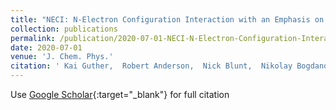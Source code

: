 ```yaml
---
title: "NECI: N-Electron Configuration Interaction with an Emphasis on State-of-the-Art Stochastic Methods"
collection: publications
permalink: /publication/2020-07-01-NECI-N-Electron-Configuration-Interaction-with-an-Emphasis-on-State-of-the-Art-Stochastic-Methods
date: 2020-07-01
venue: 'J. Chem. Phys.'
citation: ' Kai Guther,  Robert Anderson,  Nick Blunt,  Nikolay Bogdanov,  Deidre Cleland,  Nike Dattani,  Werner Dobrautz,  Khaldoon Ghanem,  Peter Jeszenszki,  Niklas Liebermann,  Giovanni Manni,  Alexander Lozovoi,  Hongjun Luo,  Dongxia Ma,  Florian Merz,  Catherine Overy,  Markus Rampp,  Pradipta Samanta,  Lauretta Schwarz,  James Shepherd,  Simon Smart,  Eugenio Vitale,  Oskar Weser,  George Booth,  Ali Alavi, &quot;NECI: N-Electron Configuration Interaction with an Emphasis on State-of-the-Art Stochastic Methods.&quot; J. Chem. Phys., 2020.'
---
```

Use [Google Scholar](https://scholar.google.com/scholar?q=NECI:+N+Electron+Configuration+Interaction+with+an+Emphasis+on+State+of+the+Art+Stochastic+Methods){:target="_blank"} for full citation